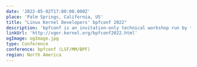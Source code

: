```yaml
---
date: '2022-05-02T17:00:00.000Z'
place: 'Palm Springs, California, US'
title: "Linux Kernel Developers' bpfconf 2022"
description: 'bpfconf is an invitation-only technical workshop run by the Linux community in order to bring BPF core developers together, to discuss new ideas and to work out improvements to the Linux BPF subsystem that will make their way into future mainline kernels and into the LLVM BPF backend.'
linkUrl: 'http://vger.kernel.org/bpfconf2022.html'
ogImage: ogImage.jpg
type: Conference
conference: bpfconf (LSF/MM/BPF)
region: North America
---
```

